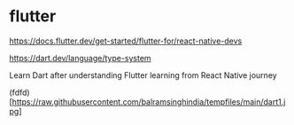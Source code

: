 # flutter
https://docs.flutter.dev/get-started/flutter-for/react-native-devs


https://dart.dev/language/type-system


Learn Dart after understanding Flutter learning from React Native journey


(fdfd)[https://raw.githubusercontent.com/balramsinghindia/tempfiles/main/dart1.jpg]
